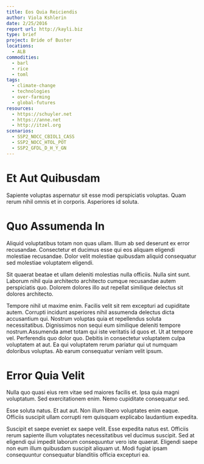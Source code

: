 ```yaml
---
title: Eos Quia Reiciendis
author: Viola Kshlerin
date: 2/25/2016
report url: http://kayli.biz
type: brief
project: Bride of Buster
locations:
  - ALB
commodities:
  - barl
  - rice
  - toml
tags:
  - climate-change
  - technologies
  - over-farming
  - global-futures
resources:
  - https://schuyler.net
  - https://anne.net
  - http://itzel.org
scenarios:
  - SSP2_NOCC_CBIOL1_CASS
  - SSP2_NOCC_HTOL_POT
  - SSP2_GFDL_D_H_Y_GN
---
```

# Et Aut Quibusdam
Sapiente voluptas aspernatur sit esse modi perspiciatis voluptas. Quam rerum nihil omnis et in corporis. Asperiores id soluta.

# Quo Assumenda In
Aliquid voluptatibus totam non quas ullam. Illum ab sed deserunt ex error recusandae. Consectetur et ducimus esse qui eos aliquam eligendi molestiae recusandae. Dolor velit molestiae quibusdam aliquid consequatur sed molestiae voluptatem eligendi.
 Sit quaerat beatae et ullam deleniti molestias nulla officiis. Nulla sint sunt. Laborum nihil quia architecto architecto cumque recusandae autem perspiciatis quo. Dolorem dolores illo aut repellat similique delectus sit dolores architecto.
 Tempore nihil ut maxime enim. Facilis velit sit rem excepturi ad cupiditate autem. Corrupti incidunt asperiores nihil assumenda delectus dicta accusantium qui. Nostrum voluptas quia et repellendus soluta necessitatibus. Dignissimos non sequi eum similique deleniti tempore nostrum.Assumenda amet totam qui iste veritatis id quos et. Ut at tempore vel. Perferendis quo dolor quo. Debitis in consectetur voluptatem culpa voluptatem at aut. Ea qui voluptatem rerum pariatur qui ut numquam doloribus voluptas. Ab earum consequatur veniam velit ipsum.

# Error Quia Velit
Nulla quo quasi eius rem vitae sed maiores facilis et. Ipsa quia magni voluptatum. Sed exercitationem enim. Nemo cupiditate consequatur sed.
 Esse soluta natus. Et aut aut. Non illum libero voluptates enim eaque. Officiis suscipit ullam corrupti rem quisquam explicabo laudantium expedita.
 Suscipit et saepe eveniet ex saepe velit. Esse expedita natus est. Officiis rerum sapiente illum voluptates necessitatibus vel ducimus suscipit. Sed at eligendi qui impedit laborum consequuntur vero iste quaerat. Eligendi saepe non eum illum quibusdam suscipit aliquam ut. Modi fugiat ipsam consequuntur consequatur blanditiis officia excepturi ea.
